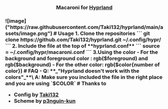 <h3 align="center">
	Macaroni for <a href="https://github.com/hyprwm/hyprland">Hyprland</a>
    	
<h3>
![image]("https://raw.githubusercontent.com/Taki132/hyprland/main/assets/image.png")
#  Usage
1. Clone the repositories
```
git clone https://github.com/Taki132/hyprland.git ~/.config/hypr/
```
2. Include the file at the top of **hyprland.conf**
```
source = ~/.config/hypr/macaroni.conf
```
3.Using the color
    - For the background and foreground color : rgb($foreground) and rgb($background)
    - For the other color: rgb($color{number of color})
#  	FAQ
- Q: **_"Hyprland doesn't work with the colors"_**\
  A: Make sure you included the file in the right place and you are using `$COLOR`
#  	Thanks to

- Config by [Taki132](https://github.com/Taki132)
- Scheme by [p3nguin-kun](https://github.com/p3nguin-kun)


